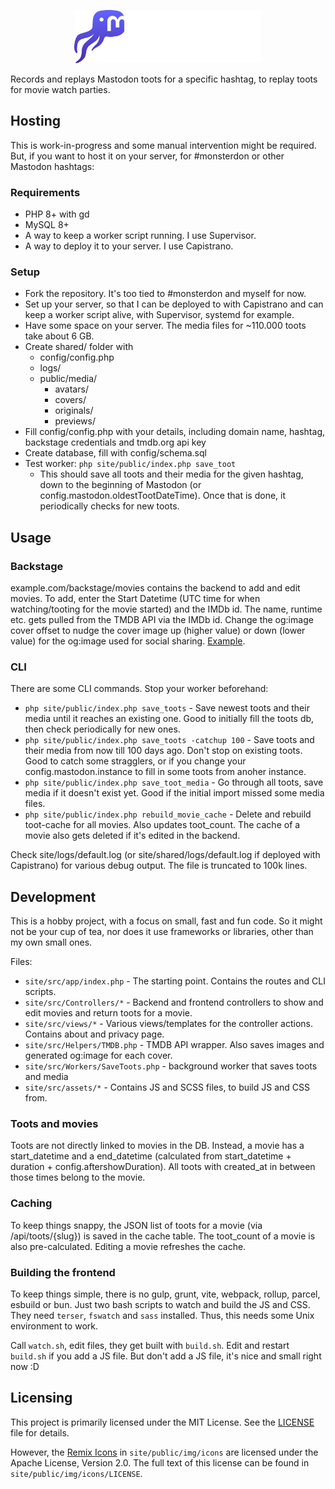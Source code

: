 <p align="center">
  <img src="site/public/img/logo.svg?raw=true" width="300"/>
</p>

Records and replays Mastodon toots for a specific hashtag, to replay toots for movie watch parties.

## Hosting

This is work-in-progress and some manual intervention might be required. But, if you want to host it on your server, for #monsterdon or other Mastodon hashtags:

### Requirements

- PHP 8+ with gd
- MySQL 8+
- A way to keep a worker script running. I use Supervisor.
- A way to deploy it to your server. I use Capistrano.

### Setup
- Fork the repository. It's too tied to #monsterdon and myself for now.
- Set up your server, so that I can be deployed to with Capistrano and can keep a worker script alive, with Supervisor, systemd for example.
- Have some space on your server. The media files for ~110.000 toots take about 6 GB.
- Create shared/ folder with
  - config/config.php 
  - logs/
  - public/media/
    - avatars/
    - covers/
    - originals/
    - previews/
- Fill config/config.php with your details, including domain name, hashtag, backstage credentials and tmdb.org api key
- Create database, fill with config/schema.sql
- Test worker: `php site/public/index.php save_toot`
    - This should save all toots and their media for the given hashtag, down to the beginning of Mastodon (or config.mastodon.oldestTootDateTime). Once that is done, it periodically checks for new toots.

## Usage

### Backstage

example.com/backstage/movies contains the backend to add and edit movies. To add, enter the Start Datetime (UTC time for when watching/tooting for the movie started) and the IMDb id. The name, runtime etc. gets pulled from the TMDB API via the IMDb id. Change the og:image cover offset to nudge the cover image up (higher value) or down (lower value) for the og:image used for social sharing. [Example](https://monsterdon-replay.gerlach.dev/media/covers/tt0065569_ogimage.png).

### CLI

There are some CLI commands. Stop your worker beforehand:

- `php site/public/index.php save_toots` - Save newest toots and their media until it reaches an existing one. Good to initially fill the toots db, then check periodically for new ones.
- `php site/public/index.php save_toots -catchup 100` - Save toots and their media from now till 100 days ago. Don't stop on existing toots. Good to catch some stragglers, or if you change your config.mastodon.instance to fill in some toots from anoher instance.
- `php site/public/index.php save_toot_media` - Go through all toots, save media if it doesn't exist yet. Good if the initial import missed some media files.
- `php site/public/index.php rebuild_movie_cache` - Delete and rebuild toot-cache for all movies. Also updates toot_count. The cache of a movie also gets deleted if it's edited in the backend.

Check site/logs/default.log (or site/shared/logs/default.log if deployed with Capistrano) for various debug output. The file is truncated to 100k lines.


## Development

This is a hobby project, with a focus on small, fast and fun code. So it might not be your cup of tea, nor does it use frameworks or libraries, other than my own small ones. 

Files:

- `site/src/app/index.php` - The starting point. Contains the routes and CLI scripts.
- `site/src/Controllers/*` - Backend and frontend controllers to show and edit movies and return toots for a movie.
- `site/src/views/*` - Various views/templates for the controller actions. Contains about and privacy page.
- `site/src/Helpers/TMDB.php` - TMDB API wrapper. Also saves images and generated og:image for each cover.
- `site/src/Workers/SaveToots.php` - background worker that saves toots and media
- `site/src/assets/*` - Contains JS and SCSS files, to build JS and CSS from.


### Toots and movies

Toots are not directly linked to movies in the DB. Instead, a movie has a start_datetime and a end_datetime (calculated from start_datetime + duration + config.aftershowDuration). All toots with created_at in between those times belong to the movie.

### Caching

To keep things snappy, the JSON list of toots for a movie (via /api/toots/{slug}) is saved in the cache table. The toot_count of a movie is also pre-calculated. Editing a movie refreshes the cache.

### Building the frontend

To keep things simple, there is no gulp, grunt, vite, webpack, rollup, parcel, esbuild or bun. Just two bash scripts to watch and build the JS and CSS. They need `terser`, `fswatch` and `sass` installed. Thus, this needs some Unix environment to work.

Call `watch.sh`, edit files, they get built with `build.sh`. 
Edit and restart `build.sh` if you add a JS file. But don't add a JS file, it's nice and small right now :D 

## Licensing

This project is primarily licensed under the MIT License. See the [LICENSE](LICENSE) file for details.

However, the [Remix Icons](https://remixicon.com/) in `site/public/img/icons` are licensed under the Apache License, Version 2.0.
The full text of this license can be found in `site/public/img/icons/LICENSE`.

